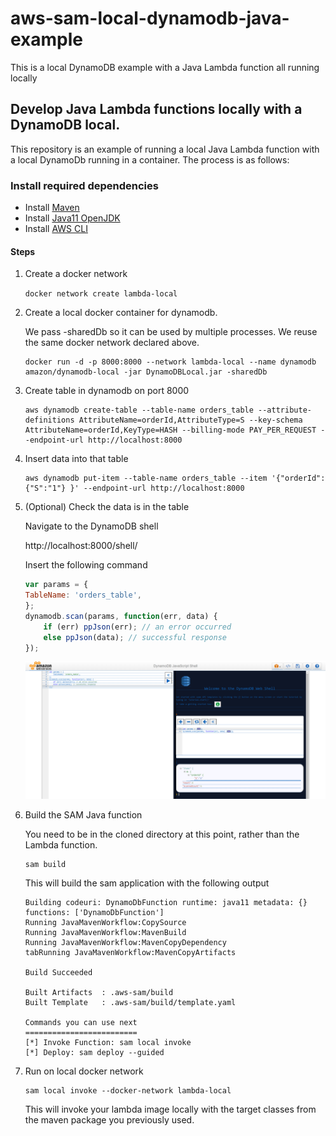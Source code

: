 # aws-sam-local-dynamodb-java-example
This is a local DynamoDB example with a Java Lambda function all running locally

## Develop Java Lambda functions locally with a DynamoDB local.

This repository is an example of running a local Java Lambda function with a local DynamoDb running in a container.  The process is as follows:



### Install required dependencies

 - Install [Maven](https://maven.apache.org/)
 - Install [Java11 OpenJDK](https://adoptopenjdk.net/)
 - Install [AWS CLI](https://aws.amazon.com/cli/)


#### Steps
1.  Create a docker network

    `docker network create lambda-local`

2.  Create a local docker container for dynamodb.

    We pass -sharedDb so it can be used by multiple processes.  We reuse the same docker network declared above.

    ```
    docker run -d -p 8000:8000 --network lambda-local --name dynamodb amazon/dynamodb-local -jar DynamoDBLocal.jar -sharedDb
    ```

3.  Create table in dynamodb on port 8000

    ```
    aws dynamodb create-table --table-name orders_table --attribute-definitions AttributeName=orderId,AttributeType=S --key-schema AttributeName=orderId,KeyType=HASH --billing-mode PAY_PER_REQUEST --endpoint-url http://localhost:8000
    ```

4.  Insert data into that table

    ```shell
    aws dynamodb put-item --table-name orders_table --item '{"orderId": {"S":"1"} }' --endpoint-url http://localhost:8000
    ```

5.  (Optional)  Check the data is in the table

    Navigate to the DynamoDB shell

    http://localhost:8000/shell/

    Insert the following command
    
    ```javascript
    var params = {
    TableName: 'orders_table',
    };
    dynamodb.scan(params, function(err, data) {
        if (err) ppJson(err); // an error occurred
        else ppJson(data); // successful response
    });
    ```
    ![dynamoDbScreenshotShell](https://raw.githubusercontent.com/david99world/aws-sam-local-dynamodb-java-example/main/images/dynamoDbScreenshot.png)


7.  Build the SAM Java function

    You need to be in the cloned directory at this point, rather than the Lambda function.

    ```shell
    sam build
    ``` 
    This will build the sam application with the following output

    ```
    Building codeuri: DynamoDbFunction runtime: java11 metadata: {} functions: ['DynamoDbFunction']
    Running JavaMavenWorkflow:CopySource
    Running JavaMavenWorkflow:MavenBuild
    Running JavaMavenWorkflow:MavenCopyDependency
    tabRunning JavaMavenWorkflow:MavenCopyArtifacts

    Build Succeeded

    Built Artifacts  : .aws-sam/build
    Built Template   : .aws-sam/build/template.yaml

    Commands you can use next
    =========================
    [*] Invoke Function: sam local invoke
    [*] Deploy: sam deploy --guided
    ```

8.  Run on local docker network

    ```shell
    sam local invoke --docker-network lambda-local
    ```
    This will invoke your lambda image locally with the target classes from the maven package you previously used.
